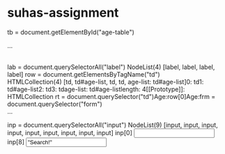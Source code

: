 # suhas-assignment
tb = document.getElementById("age-table")
<table id=​"age-table">​…​</table>​
lab = document.querySelectorAll("label")
NodeList(4) [label, label, label, label]
row = document.getElementsByTagName("td")
HTMLCollection(4) [td, td#age-list, td, td, age-list: td#age-list]0: td1: td#age-list2: td3: tdage-list: td#age-listlength: 4[[Prototype]]: HTMLCollection
rt = document.querySelector("td")
<td>​Age:​</td>​
row[0]
<td>​Age:​</td>​
frm = document.querySelector("form")
<form name=​"search">​…​</form>​
inp = document.querySelectorAll("input")
NodeList(9) [input, input, input, input, input, input, input, input, input]
inp[0]
<input type=​"text" name=​"search">​
inp[8]
<input type=​"submit" value=​"Search!">​
